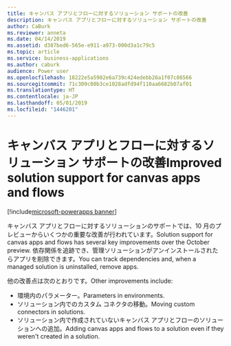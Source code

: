 ```yaml
---
title: キャンバス アプリとフローに対するソリューション サポートの改善
description: キャンバス アプリとフローに対するソリューション サポートの改善
author: CaBurk
ms.reviewer: anneta
ms.date: 04/14/2019
ms.assetid: d387bed6-565e-e911-a973-000d3a1c79c5
ms.topic: article
ms.service: business-applications
ms.author: caburk
audience: Power user
ms.openlocfilehash: 18222e5a5902e6a739c424edebb26a1f07c86566
ms.sourcegitcommit: 71c309c00b3ce1028adfd94f110aa6682b07af01
ms.translationtype: HT
ms.contentlocale: ja-JP
ms.lasthandoff: 05/01/2019
ms.locfileid: "1446201"
---
```

# <a name="improved-solution-support-for-canvas-apps-and-flows"></a><span data-ttu-id="7335c-103">キャンバス アプリとフローに対するソリューション サポートの改善</span><span class="sxs-lookup"><span data-stu-id="7335c-103">Improved solution support for canvas apps and flows</span></span>

[!include[microsoft-powerapps banner](../includes/microsoft-powerapps.md)]

<span data-ttu-id="7335c-104">キャンバス アプリとフローに対するソリューションのサポートでは、10 月のプレビューからいくつかの重要な改善が行われています。</span><span class="sxs-lookup"><span data-stu-id="7335c-104">Solution support for canvas apps and flows has several key improvements over the October preview.</span></span> <span data-ttu-id="7335c-105">依存関係を追跡でき、管理ソリューションがアンインストールされたらアプリを削除できます。</span><span class="sxs-lookup"><span data-stu-id="7335c-105">You can track dependencies and, when a managed solution is uninstalled, remove apps.</span></span>

<span data-ttu-id="7335c-106">他の改善点は次のとおりです。</span><span class="sxs-lookup"><span data-stu-id="7335c-106">Other improvements include:</span></span>

- <span data-ttu-id="7335c-107">環境内のパラメーター。</span><span class="sxs-lookup"><span data-stu-id="7335c-107">Parameters in environments.</span></span>
- <span data-ttu-id="7335c-108">ソリューション内でのカスタム コネクタの移動。</span><span class="sxs-lookup"><span data-stu-id="7335c-108">Moving custom connectors in solutions.</span></span>
- <span data-ttu-id="7335c-109">ソリューション内で作成されていないキャンバス アプリとフローのソリューションへの追加。</span><span class="sxs-lookup"><span data-stu-id="7335c-109">Adding canvas apps and flows to a solution even if they weren't created in a solution.</span></span>

